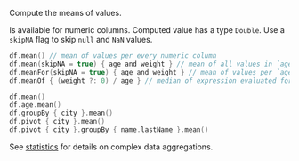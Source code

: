 [//]: # (title: mean)

<!---IMPORT org.jetbrains.kotlinx.dataframe.samples.api.Analyze-->

Compute the means of values.

Is available for numeric columns. Computed value has a type `Double`. Use a `skipNA` flag to skip `null` and `NaN` values.

<!---FUN meanModes-->

```kotlin
df.mean() // mean of values per every numeric column
df.mean(skipNA = true) { age and weight } // mean of all values in `age` and `weight`, skips NA
df.meanFor(skipNA = true) { age and weight } // mean of values per `age` and `weight` separately, skips NA
df.meanOf { (weight ?: 0) / age } // median of expression evaluated for every row
```

<!---END-->

<!---FUN meanAggregations-->

```kotlin
df.mean()
df.age.mean()
df.groupBy { city }.mean()
df.pivot { city }.mean()
df.pivot { city }.groupBy { name.lastName }.mean()
```

<!---END-->

See [statistics](summaryStatistics.md#groupby-statistics) for details on complex data aggregations.
